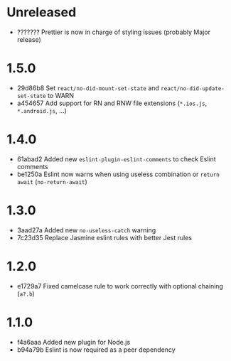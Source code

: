 # Unreleased
- ??????? Prettier is now in charge of styling issues (probably Major release)

# 1.5.0
- 29d86b8 Set `react/no-did-mount-set-state` and `react/no-did-update-set-state` to WARN
- a454657 Add support for RN and RNW file extensions (`*.ios.js`, `*.android.js`, ...)

# 1.4.0
- 61abad2 Added new `eslint-plugin-eslint-comments` to check Eslint comments
- be1250a Eslint now warns when using useless combination or `return await` (`no-return-await`)

# 1.3.0
- 3aad27a Added new `no-useless-catch` warning
- 7c23d35 Replace Jasmine eslint rules with better Jest rules

# 1.2.0
- e1729a7 Fixed camelcase rule to work correctly with optional chaining (`a?.b`)

# 1.1.0
- f4a6aaa Added new plugin for Node.js
- b94a79b Eslint is now required as a peer dependency
